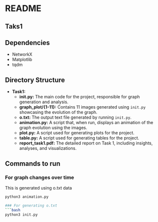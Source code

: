 # README


## Taks1

## Dependencies
- NetworkX
- Matplotlib
- tqdm

## Directory Structure
- **Task1:**
  - **init.py:** The main code for the project, responsible for graph generation and analysis.
  - **graph_plot/{1-11}:** Contains 11 images generated using `init.py` showcasing the evolution of the graph.
  - **o.txt:** The output text file generated by running `init.py`.
  - **animation.py:** A script that, when run, displays an animation of the graph evolution using the images.
  - **plot.py:** A script used for generating plots for the project.
  - **table.py:** A script used for generating tables for the project.
  - **report_task1.pdf:** The detailed report on Task 1, including insights, analyses, and visualizations.


## Commands to run 
### For graph changes over time 
This is generated using o.txt data

```bash
python3 animation.py 

### For generating o.txt
```bash 
python3 init.py
